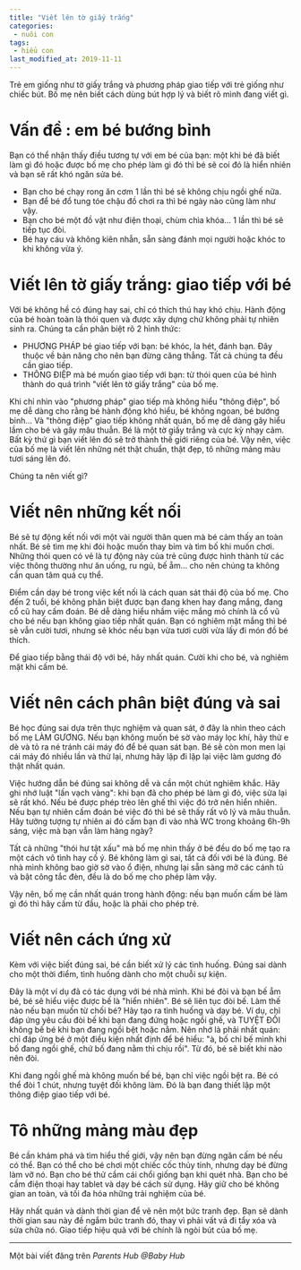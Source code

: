 ```yaml
---
title: "Viết lên tờ giấy trắng"
categories:
 - nuôi con
tags:
 - hiểu con
last_modified_at: 2019-11-11
---
```


Trẻ em giống như tờ giấy trắng và phương pháp giao tiếp với trẻ giống như chiếc bút. Bố mẹ nên biết cách dùng bút hợp lý và biết rõ mình đang viết gì.

# Vấn đề : em bé bướng bỉnh

Bạn có thể nhận thấy điều tương tự với em bé của bạn: một khi bé đã biết làm gì đó hoặc được bố mẹ cho phép làm gì đó thì bé sẽ coi đó là hiển nhiên và bạn sẽ rất khó ngăn sửa bé.

 - Bạn cho bé chạy rong ăn cơm 1 lần thì bé sẽ không chịu ngồi ghế nữa.
 - Bạn để bé đổ tung tóe chậu đồ chơi ra thì bé ngày nào cũng làm như vậy.
 - Bạn cho bé một đồ vật như điện thoại, chùm chìa khóa... 1 lần thì bé sẽ tiếp tục đòi.
 - Bé hay cáu và không kiên nhẫn, sẵn sàng đánh mọi người hoặc khóc to khi không vừa ý.

# Viết lên tờ giấy trắng: giao tiếp với bé 

Với bé không hề có đúng hay sai, chỉ có thích thú hay khó chịu. Hành động của bé hoàn toàn là thói quen và được xây dựng chứ không phải tự nhiên sinh ra. Chúng ta cần phân biệt rõ 2 hình thức:
 - PHƯƠNG PHÁP bé giao tiếp với bạn: bé khóc, la hét, đánh bạn. Đây thuộc về bản năng cho nên bạn đừng căng thẳng. Tất cả chúng ta đều cần giao tiếp.
 - THÔNG ĐIỆP mà bé muốn giao tiếp với bạn: từ thói quen của bé hình thành do quá trình "viết lên tờ giấy trắng" của bố mẹ. 

Khi chỉ nhìn vào "phương pháp" giao tiếp mà không hiểu "thông điệp", bố mẹ dễ dàng cho rằng bé hành động khó hiểu, bé không ngoan, bé bướng bỉnh... Và "thông điệp" giao tiếp không nhất quán, bố mẹ dễ dàng gây hiểu lầm cho bé và gây mâu thuẫn. Bé là một tờ giấy trắng và cực kỳ nhạy cảm. Bất kỳ thứ gì bạn viết lên đó sẽ trở thành thế giới riêng của bé. Vậy nên, việc của bố mẹ là viết lên những nét thật chuẩn, thật đẹp, tô những mảng màu tươi sáng lên đó. 

Chúng ta nên viết gì?


# Viết nên những kết nối 

Bé sẽ tự động kết nối với một vài người thân quen mà bé cảm thấy an toàn nhất. Bé sẽ tìm mẹ khi đói hoặc muốn thay bỉm và tìm bố khi muốn chơi. Những thói quen có vẻ là tự động này của trẻ cũng được hình thành từ các việc thông thường như ăn uống, ru ngủ, bế ẵm... cho nên chúng ta không cần quan tâm quá cụ thể.

Điểm cần dạy bé trong việc kết nối là cách quan sát thái độ của bố mẹ. Cho đến 2 tuổi, bé không phân biệt được bạn đang khen hay đang mắng, đang cổ cũ hay cấm đoán. Bé dễ dàng hiểu nhầm việc mắng mỏ chính là cổ vũ cho bé nếu bạn không giao tiếp nhất quán. Bạn có nghiêm mặt mắng thì bé sẽ vẫn cười tươi, nhưng sẽ khóc nếu bạn vừa tươi cười vừa lấy đi món đồ bé thích.

Để giao tiếp bằng thái độ với bé, hãy nhất quán. Cười khi cho bé, và nghiêm mặt khi cấm bé.


# Viết nên cách phân biệt đúng và sai

Bé học đúng sai dựa trên thực nghiệm và quan sát, ở đây là nhìn theo cách bố mẹ LÀM GƯƠNG. Nếu bạn không muốn bé sờ vào máy lọc khí, hãy thử e dè và tỏ ra né tránh cái máy đó để bé quan sát bạn. Bé sẽ còn mon men lại cái máy đó nhiều lần và thử lại, nhưng hãy lặp đi lặp lại việc làm gương đó thật nhất quán.

Việc hướng dẫn bé đúng sai không dễ và cần một chút nghiêm khắc. Hãy ghi nhớ luật "lấn vạch vàng": khi bạn đã cho phép bé làm gì đó, việc sửa lại sẽ rất khó. Nếu bé được phép trèo lên ghế thì việc đó trở nên hiển nhiên. Nếu bạn tự nhiên cấm đoán bé việc đó thì bé sẽ thấy rất vô lý và mâu thuẫn. Hãy tưởng tượng tự nhiên ai đó cấm bạn đi vào nhà WC trong khoảng 6h-9h sáng, việc mà bạn vẫn làm hàng ngày? 

Tất cả những "thói hư tật xấu" mà bố mẹ nhìn thấy ở bé đều do bố mẹ tạo ra một cách vô tình hay cố ý. Bé không làm gì sai, tất cả đối với bé là đúng. Bé nhà mình không bao giờ sờ vào ổ điện, nhưng lại sẵn sàng mở các cánh tủ và bật công tắc đèn, đều là do bố mẹ cho phép làm vậy.

Vậy nên, bố mẹ cần nhất quán trong hành động: nếu bạn muốn cấm bé làm gì đó thì hãy cấm từ đầu, hoặc là phải cho phép trẻ.


# Viết nên cách ứng xử

Kèm với việc biết đúng sai, bé cần biết xử lý các tình huống. Đúng sai dành cho một thời điểm, tình huống dành cho một chuỗi sự kiện.

Đây là một ví dụ đã có tác dụng với bé nhà mình. Khi bé đòi và bạn bế ẵm bé, bé sẽ hiểu việc được bế là "hiển nhiên". Bé sẽ liên tục đòi bế. Làm thế nào nếu bạn muốn từ chối bé? Hãy tạo ra tình huống và dạy bé. Ví dụ, chỉ đáp ứng yêu cầu đòi bế khi bạn đang đứng hoặc ngồi ghế, và TUYỆT ĐỐI không bế bé khi bạn đang ngồi bệt hoặc nằm. Nên nhớ là phải nhất quán: chỉ đáp ứng bé ở một điều kiện nhất định để bé hiểu: "à, bố chỉ bế mình khi bố đang ngồi ghế, chứ bố đang nằm thì chịu rồi". Từ đó, bé sẽ biết khi nào nên đòi.

Khi đang ngồi ghế mà không muốn bế bé, bạn chỉ việc ngồi bệt ra. Bé có thể đòi 1 chút, nhưng tuyệt đối không làm. Đó là bạn đang thiết lập một thông điệp giao tiếp với bé.


# Tô những mảng màu đẹp

Bé cần khám phá và tìm hiểu thế giới, vậy nên bạn đừng ngăn cấm bé nếu có thể. Bạn có thể cho bé chơi một chiếc cốc thủy tinh, nhưng dạy bé đừng làm vỡ nó. Bạn cho bé thử cầm cái chổi giống bạn khi quét nhà. Bạn cho bé cầm điện thoại hay tablet và dạy bé cách sử dụng. Hãy giữ cho bé không gian an toàn, và tối đa hóa những trải nghiệm của bé.

Hãy nhất quán và dành thời gian để vẽ nên một bức tranh đẹp. Bạn sẽ dành thời gian sau này đề ngắm bức tranh đó, thay vì phải vất vả đi tẩy xóa và sửa chữa nó. Giao tiếp hiệu quả với bé chính là ngòi bút của bố mẹ.

--------------------

Một bài viết đăng trên *Parents Hub @Baby Hub*
